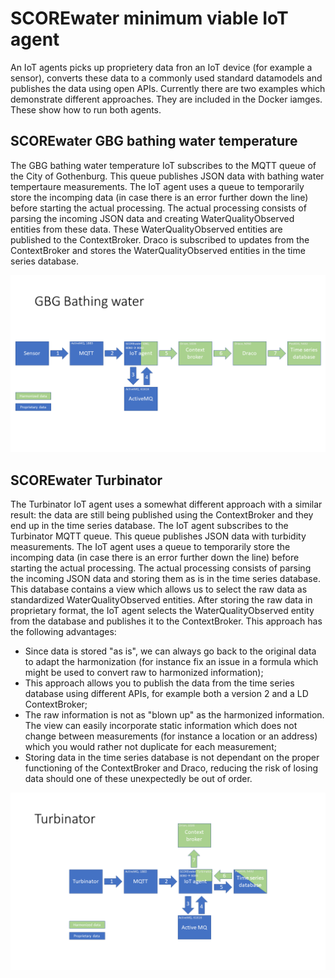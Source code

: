 # SCOREwater minimum viable IoT agent

An IoT agents picks up proprietery data fron an IoT device (for example a sensor), converts these data to a commonly used standard datamodels and publishes the data using open APIs. Currently there are two examples which demonstrate different approaches. They are included in the Docker iamges. These show how to run both agents. 

## SCOREwater GBG bathing water temperature

The GBG bathing water temperature IoT subscribes to the MQTT queue of the City of Gothenburg. This queue publishes JSON data with bathing water tempertaure measurements. The IoT agent uses a queue to temporarily store the incomping data (in case there is an error further down the line) before starting the actual processing. The actual processing consists of parsing the incoming JSON data and creating WaterQualityObserved entities from these data. These WaterQualityObserved entities are published to the ContextBroker. Draco is subscribed to updates from the ContextBroker and stores the WaterQualityObserved entities in the time series database. 

![GBG bathing water temperature](gbg_setup.png)

## SCOREwater Turbinator

The Turbinator IoT agent uses a somewhat different approach with a similar result: the data are still being published using the ContextBroker and they end up in the time series database. The IoT agent subscribes to the Turbinator MQTT queue. This queue publishes JSON data with turbidity measurements. The IoT agent uses a queue to temporarily store the incomping data (in case there is an error further down the line) before starting the actual processing. The actual processing consists of parsing the incoming JSON data and storing them as is in the time series database. This database contains a view which allows us to select the raw data as standardized WaterQualityObserved entities. After storing the raw data in proprietary format, the IoT agent selects the WaterQualityObserved entity from the database and publishes it to the ContextBroker. This approach has the following advantages:

- Since data is stored "as is", we can always go back to the original data to adapt the harmonization (for instance fix an issue in a formula which might be used to convert raw to harmonized information);
- This approach allows you to publish the data from the time series database using different APIs, for example both a version 2 and a LD ContextBroker; 
- The raw information is not as "blown up" as the harmonized information. The view can easily incorporate static information which does not change between measurements (for instance a location or an address) which you would rather not duplicate for each measurement;
- Storing data in the time series database is not dependant on the proper functioning of the ContextBroker and Draco, reducing the risk of losing data should one of these unexpectedly be out of order. 

![Turbinator setup](turbinator_setup.png)
